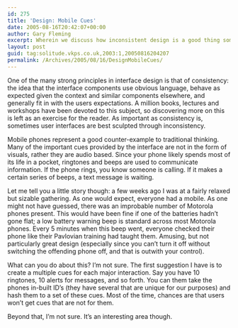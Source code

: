 ```yaml
---
id: 275
title: 'Design: Mobile Cues'
date: 2005-08-16T20:42:07+00:00
author: Gary Fleming
excerpt: Wherein we discuss how inconsistent design is a good thing sometimes.
layout: post
guid: tag:solitude.vkps.co.uk,2003:1,20050816204207
permalink: /Archives/2005/08/16/DesignMobileCues/
---
```

One of the many strong principles in interface design is that of consistency: the idea that the interface components use obvious language, behave as expected given the context and similar components elsewhere, and generally fit in with the users expectations. A million books, lectures and workshops have been devoted to this subject, so discovering more on this is left as an exercise for the reader. As important as consistency is, sometimes user interfaces are best sculpted through inconsistency.

Mobile phones represent a good counter-example to traditional thinking. Many of the important cues provided by the interface are not in the form of visuals, rather they are audio based. Since your phone likely spends most of its life in a pocket, ringtones and beeps are used to communicate information. If the phone rings, you know someone is calling. If it makes a certain series of beeps, a text message is waiting.

Let me tell you a little story though: a few weeks ago I was at a fairly relaxed but sizable gathering. As one would expect, everyone had a mobile. As one might not have guessed, there was an improbable number of Motorola phones present. This would have been fine if one of the batteries hadn&#8217;t gone flat; a low battery warning beep is standard across most Motorola phones. Every 5 minutes when this beep went, everyone checked their phone like their Pavlovian training had taught them. Amusing, but not particularly great design (especially since you can&#8217;t turn it off without switching the offending phone off, and that is outwith your control).

What can you do about this? I&#8217;m not sure. The first suggestion I have is to create a multiple cues for each major interaction. Say you have 10 ringtones, 10 alerts for messages, and so forth. You can them take the phones in-built ID&#8217;s (they have several that are unique for our purposes) and hash them to a set of these cues. Most of the time, chances are that users won&#8217;t get cues that are not for them.

Beyond that, I&#8217;m not sure. It&#8217;s an interesting area though.